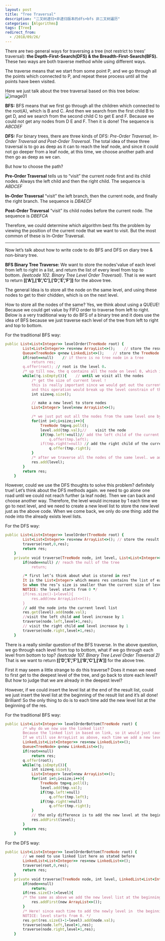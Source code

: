 ```yaml
---
layout: post
title: "Tree Traversal"
description: "二叉树递归+非递归版本的dfs+bfs 非二叉树遍历"
categories: [Algorithms]
tags: [Tree]
redirect_from:
  - /2018/09/26/
---
```


There are two general ways for traversing a tree (not restrict to trees’ traversal): **the Depth-First-Search(DFS) & the Breadth-First-Search(BFS).** These two ways are both traverse method while using different ways.


The traverse means that we start from some point P, and we go through all the points which connected to P, and repeat these process until all the points have been  visited. 

Here we just talk about the tree traversal based on this tree below:
![image01](http://sifanstephanie.github.io/assets/images/posts/tree1.png)


**BFS:** BFS means that we first go through all the children which connected to the root(A), which is B and C. And then we search from the first child B to get D, and we search from the second child C to get E and F. Because we could not get any nodes from D E and F. Then it is done! The sequence is *ABCDEF*

**DFS:** For binary trees, there are three kinds of DFS: *Pre-Order Traversal, In-Order Traversal and Post-Order Traversal*. The total idea of these three traversal is to go as deep as it can to reach the leaf node, and since it could not go deeper from a leaf node, at this time, we choose another path and then go as deep as we can.

But how to choose the path?

**Pre-Order Traversal** tells us to “visit” the current node first and its child nodes. Always the left child and then the right child. The sequence is *ABDCEF*

**In-Order Traversal** “visit” the left branch, then the current node, and finally the right branch. The sequence is *DBAECF*

**Post-Order Traversal** “visit” its child nodes before the current node. The sequence is *DBEFCA*

Therefore, we could determine which algorithm best fits the problem by viewing the position of the current node that we want to visit. But the most common of these is In-Order Traversal.

---
Now let’s talk about how to write code to do BFS and DFS on diary tree & non-binary tree.

**BFS Binary Tree Traverse:**
We want to store the nodes'value of each level from left to right in a list, and return the list of every level from top to bottom. *(leetcode 102. Binary Tree Level Order Traversal)*. That is we want to return **[[‘A’],[‘B’,’C’],[‘D’,’E’,’F’]]** for the above tree.

The general Idea is to store all the node on the same level, and using these nodes to get to their chidden, which is on the next level. 

How to store all the nodes of the same? Yes, we think about using a QUEUE! Because we could get value by FIFO order to traverse from left to right. Below is a very traditional way to do BFS of a binary tree and it does use the idea of BFS because we just traverse each level of the tree from left to right and top to bottom.

For the traditional BFS way:
~~~ ruby
public List<List<Integer>> levelOrder(TreeNode root) {
        List<List<Integer>> res=new ArrayList<>();    // store the result
        Queue<TreeNode> q=new LinkedList<>();    // store the TreeNode
        if(root==null)    // if there is no tree node in a tree
            return res;
        q.offer(root); // root is the level 0.
        /* up till now, the q contains all the node on level 0, which is the root node.*/
        while(!q.isEmpty()){    // until we visit all the nodes
            /* get the size of current level ! 
            this is really important since we would get out the current nodes on level x and put in the nodes on level x+1, 
            and this operation would break up the level constrain of the queue.*/
            int size=q.size();    

            // make a new level to store nodes
            List<Integer> level=new ArrayList<>();

            /* we just put out all the nodes from the same level one by one and add their children in to the new level list */
            for(int i=0;i<size;i++){
                TreeNode tmp=q.poll();
                level.add(tmp.val);//    visit the node
                if(tmp.left!=null)// add the left child of the current node
                    q.offer(tmp.left);
                if(tmp.right!=null) // add the right child of the current node
                    q.offer(tmp.right);
            }
            /* after we traverse all the nodes of the same level. we add the final level list to the result.*/
            res.add(level);
        }
        return res;
    }
~~~ 

However, could we use the DFS thoughts to solve this problem? definitely true!
Let’s think about the DFS methods again. we need to go alone one road until we could not reach further (a leaf node). Then we can back and choose another way. Therefore, the level would increase by 1 each time we go to next level, and we need to create a new level list to store the new level just as the above code. When we come back, we only do one thing: add the node into the already exists level lists.

For the DFS way:
~~~ ruby
public List<List<Integer>> levelOrder(TreeNode root) {
        List<List<Integer>> res=new ArrayList<>(); // store the result
        traverse(root,0,res);
        return res;
    }
    private void traverse(TreeNode node, int level, List<List<Integer>> res){
        if(node==null) // reach the null of the tree
            return;

        /* first let’s think about what is stored in res? 
        It is the List<Integer> which means res contains the list of each level. 
        So when the res’s size is smaller than the current size of level we have reached, we need to add a new level list. 
        NOTICE: the level starts from 0 */
        if(res.size()-1<level){ 
            res.add(new ArrayList<>());
        }
        // add the node into the current level list
        res.get(level).add(node.val);
        //visit the left child and level increase by 1 
        traverse(node.left,level+1,res); 
        // visit the right child and level increase by 1
        traverse(node.right,level+1,res);
    }
~~~

There is a really similar question of the BFS traverse. In the above question, we go through each level from top to bottom, what if we go through each level from bottom to top? *(leetcode 107. Binary Tree Level Order Traversal 2)* That is we want to return **[[‘D’,’E’,’F’],[‘B’,’C’],[‘A’]]** for the above tree.

First it may seem a little strange to do this traverse? Does it mean we need to first get to the deepest level of the tree, and go back to store each level? But how to judge that we are already in the deepest level? 

However, if we could insert the level list at the end of the result list, could we just insert the level list at the beginning of the result list and it’s all done!
Brilliant! So the only thing to do is to each time add the new level list at the beginning of the res.

For the traditional BFS way:
~~~ ruby
public List<List<Integer>> levelOrderBottom(TreeNode root) {
        /* why do we now use the linked list? 
        Because the linked list in based on link, so it would just cause constant time to add the new level list at the beginning of res. 
        If we still use ArrayList as above, each time we add a new level list, we need to move all the list to next. */
        LinkedList<List<Integer>> res=new LinkedList<>();
        Queue<TreeNode> q=new LinkedList<>();
        if(root==null)
            return res;
        q.offer(root);
        while(!q.isEmpty()){
            int size=q.size();
            List<Integer> level=new ArrayList<>();
            for(int i=0;i<size;i++){
                TreeNode tmp=q.poll();
                level.add(tmp.val);
                if(tmp.left!=null)
                    q.offer(tmp.left);
                if(tmp.right!=null)
                    q.offer(tmp.right);
            }
            // the only difference is to add the new level at the beginning of res!
            res.addFirst(level);
        }
        return res;
    }
~~~

For the DFS way:
~~~ ruby
public List<List<Integer>> levelOrderBottom(TreeNode root) {
        // we need to use linked list here as stated before
        LinkedList<List<Integer>> res=new LinkedList<>();
        traverse(root,0,res);
        return res;
    }
    private void traverse(TreeNode node, int level, LinkedList<List<Integer>> res){
        if(node==null)
            return;
        if(res.size()-1<level){
        /* the same as above we add the new level list at the beginning of the res. */
            res.addFirst(new ArrayList<>());
        }
        /* Here! since each time to add the newly level in  the beginning, so there is some simple math to do to get the correct level. 
        NOTICE: level starts from 0. */
        res.get(res.size()-1-level).add(node.val);
        traverse(node.left,level+1,res);
        traverse(node.right,level+1,res);
    }

~~~


